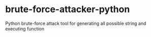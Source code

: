 # brute-force-attacker-python
Python brute-force attack tool for generating all possible string and executing function
